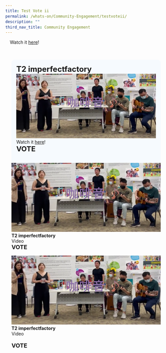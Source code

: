 ```yaml
---
title: Test Vote ii
permalink: /whats-on/Community-Engagement/testvoteii/
description: ""
third_nav_title: Community Engagement
---
```

<p style="padding: 0 1em 1em;margin: 0; overflow: hidden;">
			Watch it <a href="https://www.instagram.com/p/CgI8ziFsfZB/" target=”_blank”>here</a>!
    </p>

<ul style="display: grid; grid-template-columns: repeat(auto-fit, minmax(228px, 1fr)); gap: 1rem; margin: 2rem 2vw; padding: 0; list-style-type: none;">
<li>
				 <div style="position: relative; display: block; height: 100%;  overflow: hidden; text-decoration: none; background-color:hsla(208, 100%, 97%, .5); padding: 15px; border-radius: 10px;">
				 <span style="font-size: 24px; font-weight: bold; font-color: pink;">T2 imperfectfactory</span>
					 <img style="height:auto;width:auto;" src="/images/WGT23/TT/T2.png">
Watch it <a href="https://www.instagram.com/p/CgI8ziFsfZB/" target=”_blank”>here</a>!<br>
	 <span style="font-size: 22px; font-weight: bold; font-color: pink;">VOTE</span>
				 </div>
</li>
	<li>
				 <div style="position: relative; display: block; height: 100%;  overflow: hidden; text-decoration: none;">
				 <img style="height:auto;width:auto;" src="/images/WGT23/TT/T2.png">
	 <b>T2  imperfectfactory</b><br>
				Video
	 <div style="font-size: 18px; font-weight: bold">VOTE</div>
				 </div>
</li>
<li>
				 <div style="position: relative; display: block; height: 100%;  overflow: hidden; text-decoration: none;">
				 <img style="height:auto;width:auto;" src="/images/WGT23/TT/T2.png">
	 <b>T2  imperfectfactory</b><br>
				Video
	 <p style="font-size: 18px; font-weight: bold">VOTE</p>
				 </div>
</li>